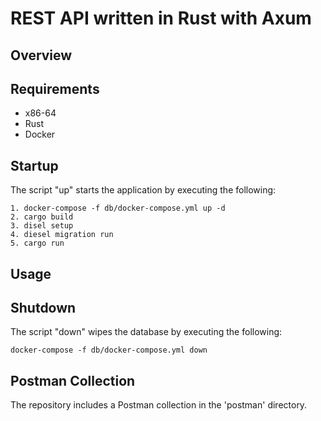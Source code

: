# REST API written in Rust with Axum

## Overview



## Requirements

* x86-64
* Rust 
* Docker

## Startup

The script "up" starts the application by executing the following:
```
1. docker-compose -f db/docker-compose.yml up -d
2. cargo build
3. disel setup
4. diesel migration run
5. cargo run
```


## Usage

## Shutdown

The script "down" wipes the database by executing the following:
```
docker-compose -f db/docker-compose.yml down
```

## Postman Collection

The repository includes a Postman collection in the 'postman' directory.